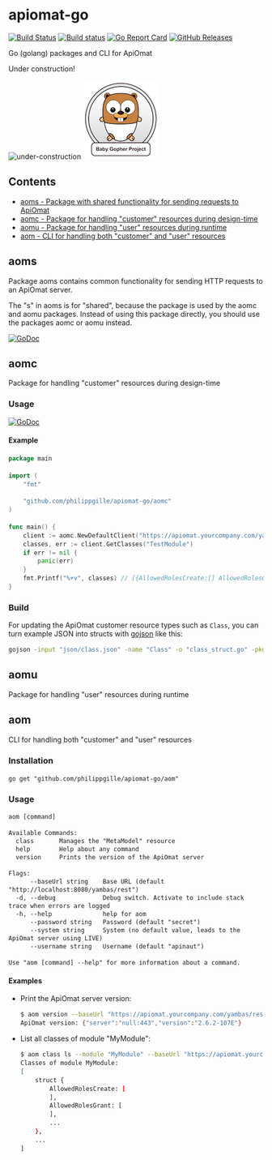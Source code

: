 # apiomat-go

[![Build Status](https://travis-ci.org/philippgille/apiomat-go.svg?branch=master)](https://travis-ci.org/philippgille/apiomat-go) [![Build status](https://ci.appveyor.com/api/projects/status/s8rxuaww5jrmfe21?svg=true)](https://ci.appveyor.com/project/philippgille/apiomat-go) [![Go Report Card](https://goreportcard.com/badge/github.com/philippgille/apiomat-go)](https://goreportcard.com/report/github.com/philippgille/apiomat-go) [![GitHub Releases](https://img.shields.io/github/release/philippgille/apiomat-go.svg)](https://github.com/philippgille/apiomat-go/releases)

Go (golang) packages and CLI for ApiOmat

Under construction!

<img src="https://octodex.github.com/images/constructocat2.jpg" alt="under-construction" width="150"/> [![baby-gopher](https://raw.githubusercontent.com/drnic/babygopher-site/gh-pages/images/babygopher-badge.png)](http://www.babygopher.org)

## Contents

- [aoms - Package with shared functionality for sending requests to ApiOmat](#aoms)
- [aomc - Package for handling "customer" resources during design-time](#aomc)
- [aomu - Package for handling "user" resources during runtime](#aomu)
- [aom - CLI for handling both "customer" and "user" resources](#aom)

## aoms

Package aoms contains common functionality for sending HTTP requests to an ApiOmat server.

The "s" in aoms is for "shared", because the package is used by the aomc and aomu packages.
Instead of using this package directly, you should use the packages aomc or aomu instead.

[![GoDoc](https://godoc.org/github.com/philippgille/apiomat-go/aoms?status.svg)](https://godoc.org/github.com/philippgille/apiomat-go/aoms)

## aomc

Package for handling "customer" resources during design-time

### Usage

[![GoDoc](https://godoc.org/github.com/philippgille/apiomat-go/aomc?status.svg)](https://godoc.org/github.com/philippgille/apiomat-go/aomc)

#### Example

```go
package main

import (
    "fmt"

    "github.com/philippgille/apiomat-go/aomc"
)

func main() {
    client := aomc.NewDefaultClient("https://apiomat.yourcompany.com/yambas/rest", "john", "secret", "")
    classes, err := client.GetClasses("TestModule")
    if err != nil {
        panic(err)
    }
    fmt.Printf("%+v", classes) // [{AllowedRolesCreate:[] AllowedRolesGrant:[] ...} {...}]
}
```

### Build

For updating the ApiOmat customer resource types such as `Class`, you can turn example JSON into structs with [gojson](https://github.com/ChimeraCoder/gojson) like this:

```bash
gojson -input "json/class.json" -name "Class" -o "class_struct.go" -pkg "aomc"
```

## aomu

Package for handling "user" resources during runtime

## aom

CLI for handling both "customer" and "user" resources

### Installation

`go get "github.com/philippgille/apiomat-go/aom"`

### Usage

```
aom [command]

Available Commands:
  class       Manages the "MetaModel" resource
  help        Help about any command
  version     Prints the version of the ApiOmat server

Flags:
      --baseUrl string    Base URL (default "http://localhost:8080/yambas/rest")
  -d, --debug             Debug switch. Activate to include stack trace when errors are logged
  -h, --help              help for aom
      --password string   Password (default "secret")
      --system string     System (no default value, leads to the ApiOmat server using LIVE)
      --username string   Username (default "apinaut")

Use "aom [command] --help" for more information about a command.
```

#### Examples

- Print the ApiOmat server version:
    ```bash
    $ aom version --baseUrl "https://apiomat.yourcompany.com/yambas/rest"
    ApiOmat version: {"server":"null:443","version":"2.6.2-107E"}
    ```
- List all classes of module "MyModule":
    ```bash
    $ aom class ls --module "MyModule" --baseUrl "https://apiomat.yourcompany.com/yambas/rest" --username "john" --password "secret"
    Classes of module MyModule:
    [
        struct {
            AllowedRolesCreate: [
            ],
            AllowedRolesGrant: [
            ],
            ...
        },
        ...
    ]
    ```

